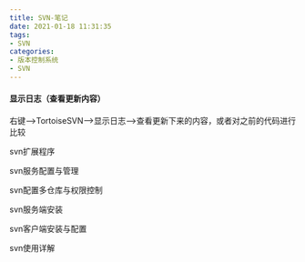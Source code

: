 ```yaml
---
title: SVN-笔记
date: 2021-01-18 11:31:35
tags:
- SVN
categories:
- 版本控制系统
- SVN
---
```


#### 显示日志（查看更新内容）

右键—>TortoiseSVN—>显示日志—>查看更新下来的内容，或者对之前的代码进行比较



svn扩展程序

svn服务配置与管理

svn配置多仓库与权限控制

svn服务端安装

svn客户端安装与配置

svn使用详解